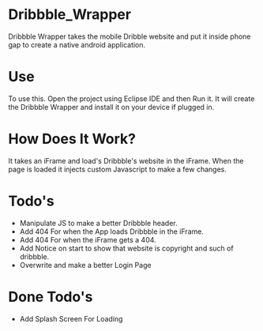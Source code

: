 Dribbble_Wrapper
================

Dribbble Wrapper takes the mobile Dribble website and put it inside phone gap to create a native android application.

Use
================

To use this. Open the project using Eclipse IDE and then Run it. It will create the Dribbble Wrapper and install it on your device if plugged in.

How Does It Work?
================
It takes an iFrame and load's Dribbble's website in the iFrame. When the page is loaded it injects custom Javascript to make a few changes.

Todo's
================
* Manipulate JS to make a better Dribbble header.
* Add 404 For when the App loads Dribbble in the iFrame.
* Add 404 For when the iFrame gets a 404.
* Add Notice on start to show that website is copyright and such of dribbble.
* Overwrite and make a better Login Page

Done Todo's
================
* Add Splash Screen For Loading
